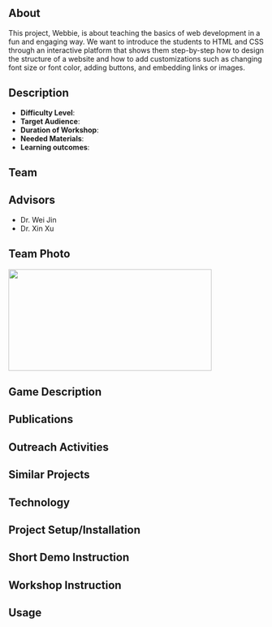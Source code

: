 ## About 
This project, Webbie, is about teaching the basics of web development in a fun and engaging way. We want to introduce the students to HTML and CSS through an interactive platform that shows them step-by-step how to design the structure of a website and how to add customizations such as changing font size or font color, adding buttons, and embedding links or images. 
## Description 
* <b>Difficulty Level</b>: 
* <b>Target Audience</b>: 
* <b>Duration of Workshop</b>: 
* <b>Needed Materials</b>: 
* <b>Learning outcomes</b>: 
## Team 

## Advisors
* Dr. Wei Jin 
* Dr. Xin Xu 
## Team Photo
<img src = "Media/Team Photo/webbieGroupP.png" width="400" height="200">

## Game Description 
## Publications 
## Outreach Activities
## Similar Projects 
## Technology
## Project Setup/Installation 
## Short Demo Instruction 
## Workshop Instruction 
## Usage
